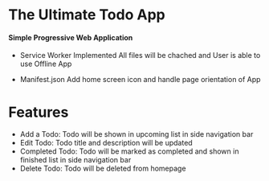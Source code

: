  The Ultimate Todo App
====================
#### Simple Progressive Web Application

* Service Worker Implemented
All files will be chached and User is able to use Offline App

* Manifest.json
Add home screen icon and handle page orientation of App

Features
=========
* Add a Todo:
Todo will be shown in upcoming list in side navigation bar
* Edit Todo:
Todo title and description will be updated
* Completed Todo:
Todo will be marked as completed and shown in finished list in side navigation bar
* Delete Todo:
Todo will be deleted from homepage

